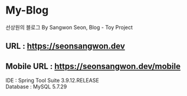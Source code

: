 # My-Blog
선상원의 블로그 By Sangwon Seon, Blog - Toy Project

URL : https://seonsangwon.dev   
--------------------------------------------------
Mobile URL : https://seonsangwon.dev/mobile   
--------------------------------------------------

IDE : Spring Tool Suite 3.9.12.RELEASE   
Database : MySQL 5.7.29   
